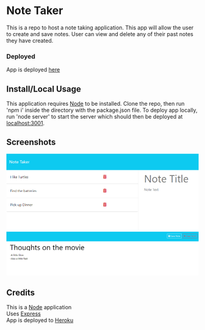 # Note Taker
This is a repo to host a note taking application. 
This app will allow the user to create and save notes.
User can view and delete any of their past notes they have created.
### Deployed
App is deployed [here](https://note-taker-lg-a0a913a2814d.herokuapp.com/)

## Install/Local Usage
This application requires [Node](https://nodejs.org) to be installed.
Clone the repo, then run 'npm i' inside the directory with the package.json file.
To deploy app locally,
run 'node server' to start the server which should then be deployed at [localhost:3001](http://localhost:3000).

## Screenshots
![alt text](./examples/notes.png)
![alt text](./examples/type-note.png)

## Credits
This is a [Node](https://nodejs.org) application   
Uses [Express](https://www.npmjs.com/package/express)  
App is deployed to [Heroku](heroku.com)
